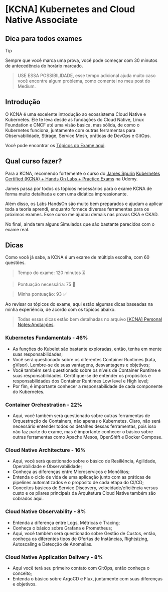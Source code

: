 # [KCNA] Kubernetes and Cloud Native Associate

## Dica para todos exames
> [!TIP] 
> Sempre que você marca uma prova, você pode começar com 30 minutos de antecedência do horário marcado.

> USE ESSA POSSIBILIDADE, esse tempo adicional ajuda muito caso você encontre algum problema, como comentei no meu post do Medium.

## Introdução

O KCNA é uma excelente introdução ao ecossistema Cloud Native e Kubernetes. Ele te leva desde as fundações do Cloud Native, Linux Foundation e CNCF até uma visão básica, mas sólida, de como o Kubernetes funciona, juntamente com outras ferramentas para Observabilidade, Stirage, Service Mesh, práticas de DevOps e GitOps.

Você pode encontrar os [Tópicos do Exame aqui](https://training.linuxfoundation.org/certification/kubernetes-cloud-native-associate/).

## Qual curso fazer?

Para a KCNA, recomendo fortemente o curso do [James Spurin](https://www.linkedin.com/in/jamesspurin/)  [Kubernetes Certified (KCNA) + Hands On Labs + Practice Exams](https://www.udemy.com/course/dive-into-cloud-native-containers-kubernetes-and-the-kcna/?srsltid=AfmBOooZb6PVZkBkO1fxFovRyuZQ3BZl8CuE6DOzCvkUy062yXyPlYfK&couponCode=KEEPLEARNINGBR) na Udemy.

James passa por todos os tópicos necessários para o exame KCNA de forma muito detalhada e com uma didática impressionante.

Além disso, os Labs HandsOn são muito bem preparados e ajudam a aplicar toda a teoria aprendi, enquanto fornece diversas ferramentas para os próximos exames. Esse curso me ajudou demais nas provas CKA e CKAD.

No final, ainda tem alguns Simulados que são bastante parecidos com o exame real.

## Dicas

Como você já sabe, a KCNA é um exame de múltipla escolha, com 60 questões.

>Tempo do exame: 120 minutos ⏳

>Pontuação necessária: 75 🎯

>Minha pontuação: 93 ✅

Ao revisar os tópicos do exame, aqui estão algumas dicas baseadas na minha experiência, de acordo com os tópicos abaixo.

>Todas essas dicas estão bem detalhadas no arquivo [[KCNA] Personal Notes:Anotações](./[KCNA]%20Personal%20notes:Anotações.pdf).

### Kubernetes Fundamentals - 46%
* As funções do Kubelet são bastante exploradas, então, tenha em mente suas responsabilidades;
* Você será questionado sobre os diferentes Container Runtimes (kata, gVisor). Lembre-se de suas vantagens, desvantagens e objetivos;
* Você também será questionado sobre os níveis de Container Runtime e suas responsabilidades. Certifique-se de entender os propósitos e responsabilidades dos Container Runtimes Low level e High level;
* Por fim, é importante conhecer a responsabilidade de cada componente do Kubernetes.

### Container Orchestration - 22%
* Aqui, você também será questionado sobre outras ferramentas de Orquestração de Containers, não apenas o Kubernetes. Claro, não será necessário entender todos os detalhes dessas ferramentas, pois isso não faz parte do exame, mas é importante conhecer o básico sobre outras ferramentas como Apache Mesos, OpenShift e Docker Compose.

### Cloud Native Architecture - 16%
* Aqui, você será questionado sobre o básico de Resiliência, Agilidade, Operabilidade e Observabilidade;
* Conheça as diferenças entre Microserviços e Monólitos;
* Entenda o ciclo de vida de uma aplicação junto com as práticas de pipelines automatizados e o propósito de cada etapa do CI/CD;
* Conceitos básicos de Service Discovery, velocidade/eficiência versus custo e os pilares principais da Arquitetura Cloud Native também são cobrados aqui.

### Cloud Native Observability - 8%
* Entenda a diferença entre Logs, Métricas e Tracing;
* Conheça o básico sobre Grafana e Prometheus;
* Aqui, você também será questionado sobre Gestão de Custos, então, conheça os diferentes tipos de Ofertas de Instâncias, Rightsizing, Autoscaling e Detecção de Anomalias.

### Cloud Native Application Delivery - 8%
* Aqui você terá seu primeiro contato com GitOps, então conheça o conceito;
* Entenda o básico sobre ArgoCD e Flux, juntamente com suas diferenças e objetivos.
